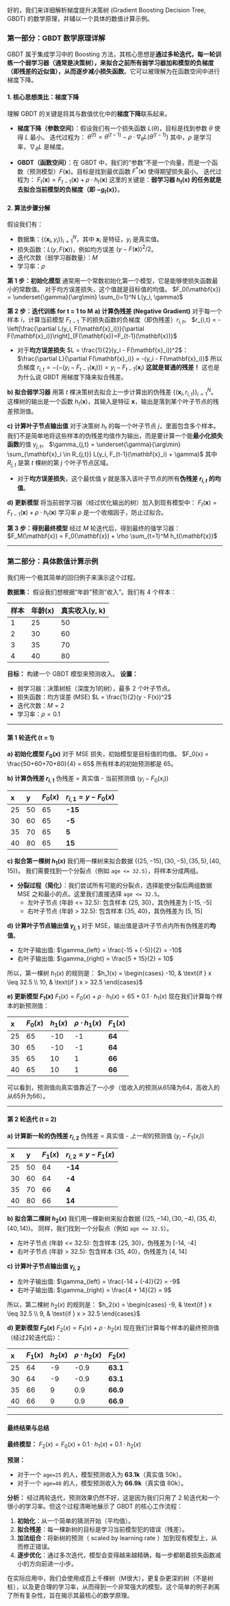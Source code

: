 好的，我们来详细解析梯度提升决策树 (Gradient Boosting Decision Tree, GBDT) 的数学原理，并辅以一个具体的数值计算示例。

### 第一部分：GBDT 数学原理详解

GBDT 属于集成学习中的 Boosting 方法，其核心思想是**通过多轮迭代，每一轮训练一个弱学习器（通常是决策树），来拟合之前所有弱学习器加和模型的负梯度（即残差的近似值），从而逐步减小损失函数**。它可以被理解为在函数空间中进行梯度下降。

#### 1. 核心思想类比：梯度下降

理解 GBDT 的关键是将其与数值优化中的**梯度下降**联系起来。

*   **梯度下降（参数空间）**：假设我们有一个损失函数 $L(\theta)$，目标是找到参数 $\theta$ 使得 $L$ 最小。
    迭代过程为： $\theta^{(t)} = \theta^{(t-1)} - \rho \cdot \nabla_{\theta} L(\theta^{(t-1)})$
    其中，$\rho$ 是学习率，$\nabla_{\theta} L$ 是梯度。

*   **GBDT（函数空间）**：在 GBDT 中，我们的“参数”不是一个向量，而是一个函数（预测模型）$F(\mathbf{x})$。目标是找到最优函数 $F^*(\mathbf{x})$ 使得期望损失最小。
    迭代过程为： $F_t(\mathbf{x}) = F_{t-1}(\mathbf{x}) + \rho \cdot h_t(\mathbf{x})$
    这里的关键是：**弱学习器 $h_t(\mathbf{x})$ 的任务就是去拟合当前模型的负梯度（即 $-g_t(\mathbf{x})$）**。

#### 2. 算法步骤分解

假设我们有：
*   数据集：$\{(\mathbf{x}_i, y_i)\}_{i=1}^N$，其中 $\mathbf{x}_i$ 是特征，$y_i$ 是真实值。
*   损失函数：$L(y, F(\mathbf{x}))$，例如均方误差 $(y - F(\mathbf{x}))^2/2$。
*   迭代次数（弱学习器数量）：$M$
*   学习率：$\rho$

**第 1 步：初始化模型**
通常用一个常数初始化第一个模型，它是能够使损失函数最小的常数值。
对于均方误差损失，这个值就是目标值的均值。
$F_0(\mathbf{x}) = \underset{\gamma}{\arg\min} \sum_{i=1}^N L(y_i, \gamma)$

**第 2 步：迭代训练 for t = 1 to M**
**a) 计算伪残差 (Negative Gradient)**
对于每一个样本 $i$，计算当前模型 $F_{t-1}$ 下的损失函数的负梯度（即伪残差）$r_{i,t}$。
$r_{i,t} = -\left[\frac{\partial L(y_i, F(\mathbf{x}_i))}{\partial F(\mathbf{x}_i)}\right]_{F(\mathbf{x})=F_{t-1}(\mathbf{x})}$

*   对于**均方误差损失** $L = \frac{1}{2}(y_i - F(\mathbf{x}_i))^2$：
    $\frac{\partial L}{\partial F(\mathbf{x}_i)} = -(y_i - F(\mathbf{x}_i))$
    所以负梯度 $r_{i,t} = -(-(y_i - F_{t-1}(\mathbf{x}_i))) = y_i - F_{t-1}(\mathbf{x}_i)$
    **这就是普通的残差！** 这也是为什么说 GBDT 用梯度下降来拟合残差。

**b) 拟合弱学习器**
用第 $t$ 棵决策树去拟合上一步计算出的伪残差 $\{(\mathbf{x}_i, r_{i,t})\}_{i=1}^N$。
这棵树的输出是一个函数 $h_t(\mathbf{x})$，其输入是特征 $\mathbf{x}$，输出是落到某个叶子节点的残差预测值。

**c) 计算叶子节点输出值**
对于决策树 $h_t$ 的每一个叶子节点 $j$，里面包含多个样本。我们不是简单地将这些样本的伪残差均值作为输出，而是要计算一个能**最小化损失函数**的值 $\gamma_{j,t}$。
$\gamma_{j,t} = \underset{\gamma}{\arg\min} \sum_{\mathbf{x}_i \in R_{j,t}} L(y_i, F_{t-1}(\mathbf{x}_i) + \gamma)$
其中 $R_{j,t}$ 是第 $t$ 棵树的第 $j$ 个叶子节点区域。

*   对于**均方误差损失**，这个最优值 $\gamma$ 就是落入该叶子节点的所有**伪残差 $r_{i,t}$ 的均值**。

**d) 更新模型**
将当前弱学习器（经过优化输出的树）加入到现有模型中：
$F_t(\mathbf{x}) = F_{t-1}(\mathbf{x}) + \rho \cdot h_t(\mathbf{x})$
学习率 $\rho$ 是一个收缩因子，防止过拟合。

**第 3 步：得到最终模型**
经过 $M$ 轮迭代后，得到最终的强学习器：
$F_M(\mathbf{x}) = F_0(\mathbf{x}) + \rho \sum_{t=1}^M h_t(\mathbf{x})$

---

### 第二部分：具体数值计算示例

我们用一个极其简单的回归例子来演示这个过程。

**数据集：**
假设我们想根据“年龄”预测“收入”。我们有 4 个样本：

| 样本 | 年龄(x) | 真实收入(y, k) |
| :--- | :------ | :------------- |
| 1    | 25      | 50             |
| 2    | 30      | 60             |
| 3    | 35      | 70             |
| 4    | 40      | 80             |

**目标：** 构建一个 GBDT 模型来预测收入。
**设置：**
*   弱学习器：决策树桩（深度为1的树），最多 2 个叶子节点。
*   损失函数：均方误差 (MSE) $L = \frac{1}{2}(y - F(x))^2$
*   迭代次数：$M = 2$
*   学习率：$\rho = 0.1$

---

#### 第 1 轮迭代 (t = 1)

**a) 初始化模型 $F_0(x)$**
对于 MSE 损失，初始模型是目标值的均值。
$F_0(x) = \frac{50+60+70+80}{4} = 65$
所有样本的初始预测都是 65。

**b) 计算伪残差 $r_{i,1}$**
伪残差 = 真实值 - 当前预测值 ($y_i - F_0(x_i)$)

| x   | y   | $F_0(x)$ | $r_{i,1} = y - F_0(x)$ |
| :-- | :-- | :------- | :--------------------- |
| 25  | 50  | 65       | **-15**                |
| 30  | 60  | 65       | **-5**                 |
| 35  | 70  | 65       | **5**                  |
| 40  | 80  | 65       | **15**                 |

**c) 拟合第一棵树 $h_1(x)$**
我们用一棵树来拟合数据 $\{(25, -15), (30, -5), (35, 5), (40, 15)\}$。
我们需要找到一个分裂点（例如 `age <= 32.5`），将样本分成两组。

*   **分裂过程（简化）**：我们尝试所有可能的分裂点，选择能使分裂后两组数据 MSE 之和最小的点。这里我们直接选择 `age <= 32.5`。
    *   左叶子节点 (年龄 <= 32.5): 包含样本 {25, 30}，其伪残差为 [-15, -5]
    *   右叶子节点 (年龄 > 32.5): 包含样本 {35, 40}，其伪残差为 [5, 15]

**d) 计算叶子节点输出值 $\gamma_{j,1}$**
对于 MSE，输出值是该叶子节点内所有伪残差的**均值**。
*   左叶子输出值: $\gamma_{left} = \frac{-15 + (-5)}{2} = -10$
*   右叶子输出值: $\gamma_{right} = \frac{5 + 15}{2} = 10$

所以，第一棵树 $h_1(x)$ 的规则是：
$h_1(x) = \begin{cases} -10, & \text{if } x \leq 32.5 \\ 10, & \text{if } x > 32.5 \end{cases}$

**e) 更新模型 $F_1(x)$**
$F_1(x) = F_0(x) + \rho \cdot h_1(x) = 65 + 0.1 \cdot h_1(x)$
现在我们计算每个样本的新预测值：

| x   | $F_0(x)$ | $h_1(x)$ | $\rho \cdot h_1(x)$ | $F_1(x)$ |
| :-- | :------- | :------- | :------------------ | :------- |
| 25  | 65       | -10      | -1                  | **64**   |
| 30  | 65       | -10      | -1                  | **64**   |
| 35  | 65       | 10       | 1                   | **66**   |
| 40  | 65       | 10       | 1                   | **66**   |

可以看到，预测值向真实值靠近了一小步（低收入的预测从65降为64，高收入的从65升为66）。

---

#### 第 2 轮迭代 (t = 2)

**a) 计算新一轮的伪残差 $r_{i,2}$**
伪残差 = 真实值 - *上一轮*的预测值 ($y_i - F_1(x_i)$)

| x   | y   | $F_1(x)$ | $r_{i,2} = y - F_1(x)$ |
| :-- | :-- | :------- | :--------------------- |
| 25  | 50  | 64       | **-14**                |
| 30  | 60  | 64       | **-4**                 |
| 35  | 70  | 66       | **4**                  |
| 40  | 80  | 66       | **14**                 |

**b) 拟合第二棵树 $h_2(x)$**
我们用一棵新树来拟合数据 $\{(25, -14), (30, -4), (35, 4), (40, 14)\}$。
同样，我们找到一个分裂点（例如 `age <= 32.5`）。
*   左叶子节点 (年龄 <= 32.5): 包含样本 {25, 30}，伪残差为 [-14, -4]
*   右叶子节点 (年龄 > 32.5): 包含样本 {35, 40}，伪残差为 [4, 14]

**c) 计算叶子节点输出值 $\gamma_{j,2}$**
*   左叶子输出值: $\gamma_{left} = \frac{-14 + (-4)}{2} = -9$
*   右叶子输出值: $\gamma_{right} = \frac{4 + 14}{2} = 9$

所以，第二棵树 $h_2(x)$ 的规则是：
$h_2(x) = \begin{cases} -9, & \text{if } x \leq 32.5 \\ 9, & \text{if } x > 32.5 \end{cases}$

**d) 更新模型 $F_2(x)$**
$F_2(x) = F_1(x) + \rho \cdot h_2(x)$
现在我们计算每个样本的最终预测值（经过2轮迭代后）：

| x   | $F_1(x)$ | $h_2(x)$ | $\rho \cdot h_2(x)$ | $F_2(x)$           |
| :-- | :------- | :------- | :------------------ | :----------------- |
| 25  | 64       | -9       | -0.9                | **63.1**           |
| 30  | 64       | -9       | -0.9                | **63.1**           |
| 35  | 66       | 9        | 0.9                 | **66.9**           |
| 40  | 66       | 9        | 0.9                 | **66.9**           |

---

#### 最终结果与总结

**最终模型：**
$F_2(x) = F_0(x) + 0.1 \cdot h_1(x) + 0.1 \cdot h_2(x)$

**预测：**
*   对于一个 `age=25` 的人，模型预测收入为 **63.1k**（真实值 50k）。
*   对于一个 `age=40` 的人，模型预测收入为 **66.9k**（真实值 80k）。

**分析：**
经过两轮迭代，预测效果仍然不好，这是因为我们只用了 2 轮迭代和一个很小的学习率。但这个过程清晰地展示了 GBDT 的核心工作流程：

1.  **初始化**：从一个简单的猜测开始（平均值）。
2.  **拟合残差**：每一棵新树的目标是学习当前模型犯的错误（残差）。
3.  **加法组合**：将新树的预测（ scaled by learning rate ）加到现有模型上，从而修正错误。
4.  **逐步优化**：通过多次迭代，模型会变得越来越精确，每一步都朝着损失函数减小的方向前进一小步。

在实际应用中，我们会使用成百上千棵树（M很大），更复杂更深的树（不是树桩），以及更合理的学习率，从而得到一个非常强大的模型。这个简单的例子剥离了所有复杂性，旨在揭示其最核心的数学原理。